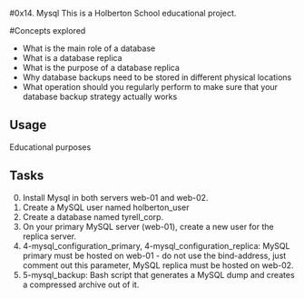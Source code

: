 #0x14. Mysql
This is a Holberton School educational project.

#Concepts explored

- What is the main role of a database
- What is a database replica
- What is the purpose of a database replica
- Why database backups need to be stored in different physical locations
- What operation should you regularly perform to make sure that your database backup strategy actually works

## Usage

Educational purposes

## Tasks
0. Install Mysql in both servers web-01 and web-02.
1. Create a MySQL user named holberton_user
2. Create a database named tyrell_corp.
3. On your primary MySQL server (web-01), create a new user for the replica server.
4. 4-mysql_configuration_primary, 4-mysql_configuration_replica: MySQL primary must be hosted on web-01 - do not use the bind-address, just comment out this parameter, MySQL replica must be hosted on web-02.
5. 5-mysql_backup: Bash script that generates a MySQL dump and creates a compressed archive out of it.
